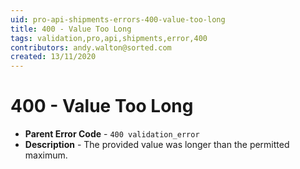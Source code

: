 ```yaml
---
uid: pro-api-shipments-errors-400-value-too-long
title: 400 - Value Too Long
tags: validation,pro,api,shipments,error,400
contributors: andy.walton@sorted.com
created: 13/11/2020
---
```

# 400 - Value Too Long

* **Parent Error Code** - `400 validation_error`
* **Description** - The provided value was longer than the permitted maximum.